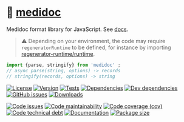 :memo: [medidoc](https://infoderm.github.io/medidoc)
==

Medidoc format library for JavaScript.
See [docs](https://infoderm.github.io/medidoc/index.html).

> :warning: Depending on your environment, the code may require
> `regeneratorRuntime` to be defined, for instance by importing
> [regenerator-runtime/runtime](https://www.npmjs.com/package/regenerator-runtime).

```js
import {parse, stringify} from 'medidoc' ;
// async parse(string, options) -> records
// stringify(records, options) -> string
```

[![License](https://img.shields.io/github/license/infoderm/medidoc.svg)](https://raw.githubusercontent.com/infoderm/medidoc/main/LICENSE)
[![Version](https://img.shields.io/npm/v/medidoc.svg)](https://www.npmjs.org/package/medidoc)
[![Tests](https://img.shields.io/github/workflow/status/infoderm/medidoc/ci:test?event=push&label=tests)](https://github.com/infoderm/medidoc/actions/workflows/ci:test.yml?query=branch:main)
[![Dependencies](https://img.shields.io/david/infoderm/medidoc.svg)](https://david-dm.org/infoderm/medidoc)
[![Dev dependencies](https://img.shields.io/david/dev/infoderm/medidoc.svg)](https://david-dm.org/infoderm/medidoc?type=dev)
[![GitHub issues](https://img.shields.io/github/issues/infoderm/medidoc.svg)](https://github.com/infoderm/medidoc/issues)
[![Downloads](https://img.shields.io/npm/dm/medidoc.svg)](https://www.npmjs.org/package/medidoc)

[![Code issues](https://img.shields.io/codeclimate/issues/infoderm/medidoc.svg)](https://codeclimate.com/github/infoderm/medidoc/issues)
[![Code maintainability](https://img.shields.io/codeclimate/maintainability/infoderm/medidoc.svg)](https://codeclimate.com/github/infoderm/medidoc/trends/churn)
[![Code coverage (cov)](https://img.shields.io/codecov/c/github/infoderm/medidoc.svg)](https://codecov.io/gh/infoderm/medidoc)
[![Code technical debt](https://img.shields.io/codeclimate/tech-debt/infoderm/medidoc.svg)](https://codeclimate.com/github/infoderm/medidoc/trends/technical_debt)
[![Documentation](https://infoderm.github.io/medidoc/badge.svg)](https://infoderm.github.io/medidoc/source.html)
[![Package size](https://img.shields.io/bundlephobia/minzip/medidoc)](https://bundlephobia.com/result?p=medidoc)
